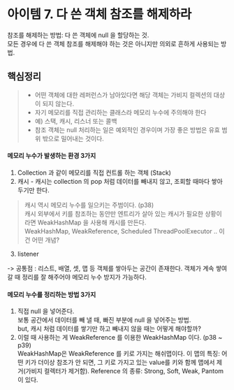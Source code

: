 # 아이템 7. 다 쓴 객체 참조를 해제하라
참조를 해제하는 방법: 다 쓴 객체에 null 을 할당하는 것.   
모든 경우에 다 쓴 객체 참조를 해제해야 하는 것은 아니지만 의외로 흔하게 사용되는 방법.

## 핵심정리
> * 어떤 객체에 대한 레퍼런스가 남아있다면 해당 객체는 가비지 컬렉션의 대상이 되지 않는다.  
> * 자기 메모리를 직접 관리하는 클래스라 메모리 누수에 주의해야 한다   
> * 예) 스택, 캐시, 리스너 또는 콜백   
> * 참조 객체는 null 처리하는 일은 예외적인 경우이며 가장 좋은 방법은 유효 범위 밖으로 밀어내는 것이다.

#### 메모리 누수가 발생하는 환경 3가지
1. Collection 과 같이 메모리를 직접 컨트롤 하는 객체 (Stack)
2. 캐시 - 캐시는 collection 의 pop 처럼 데이터를 빼내지 않고, 조회할 때마다 쌓아두기만 한다.   
> 캐시 역시 메모리 누수를 일으키는 주범이다. (p38)   
> 캐시 외부에서 키를 참조하는 동안만 엔트리가 살아 있는 캐시가 필요한 상황이라면 WeakHashMap 을 사용해 캐시를 만든다.     
> WeakHashMap, WeakReference, Scheduled ThreadPoolExecutor .. 이건 어떤 개념?   

3. listener

-> 공통점 :  리스트, 배열, 셋, 맵 등 객체를 쌓아두는 공간이 존재한다.
객체가 계속 쌓여갈 때 정리를 잘 해주어야 메모리 누수 방지가 가능하다.
#### 메모리 누수를 정리하는 방법 3가지
1. 직접 null 을 넣어준다.   
   보통 공간에서 데이터를 빼 낼 때, 빠진 부분에 null 을 넣어주는 방법.   
   but, 캐시 처럼 데이터를 쌓기만 하고 빼내지 않을 때는 어떻게 해야할까?
2. 이럴 때 사용하는 게 WeakReference 를 이용한 WeakHashMap 이다. (p38 ~ p39)   
   WeakHashMap은 WeakReference 를 키로 가지는 해쉬맵이다.
   이 맵의 특징: 어떤 키가 더이상 참조가 안 되면, 그 키로 가지고 있는 value를 키와 함께 맵에서 제거(가비지 컬렉터가 제거함).
   Reference 의 종류: Strong, Soft, Weak, Pantom 이 있다.
